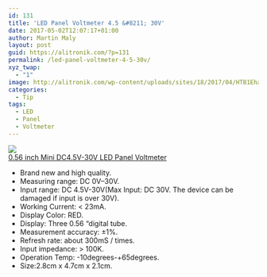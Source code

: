 ```yaml
---
id: 131
title: 'LED Panel Voltmeter 4.5 &#8211; 30V'
date: 2017-05-02T12:07:17+01:00
author: Martin Maly
layout: post
guid: https://alitronik.com/?p=131
permalink: /led-panel-voltmeter-4-5-30v/
xyz_twap:
  - "1"
image: http://alitronik.com/wp-content/uploads/sites/18/2017/04/HTB1EhaQLVXXXXczXXXXq6xXFXXX0.jpg
categories:
  - Tip
tags:
  - LED
  - Panel
  - Voltmeter
---
```

<a href="http://s.click.aliexpress.com/e/7eAqRJE" target="_parent"><img src="//ae01.alicdn.com/kf/HTB14h4POpXXXXcLXVXXq6xXFXXXm/1pcs-font-b-0-56-b-font-font-b-inch-b-font-font-b-Mini-b.jpg_220x220.jpg" /><span style="display: block;">0.56 inch Mini DC4.5V-30V LED Panel Voltmeter</span></a>

  * Brand new and high quality.
  * Measuring range: DC 0V&#8211;30V.
  * Input range: DC 4.5V-30V(Max Input: DC 30V. The device can be damaged if input is over 30V).
  * Working Current: < 23mA.
  * Display Color: RED.
  * Display: Three 0.56 &#8220;digital tube.
  * Measurement accuracy: ±1%.
  * Refresh rate: about 300mS / times.
  * Input impedance: > 100K.
  * Operation Temp: -10degrees-+65degrees.
  * Size:2.8cm x 4.7cm x 2.1cm.
